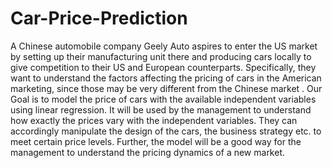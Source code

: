 # Car-Price-Prediction
A Chinese automobile company Geely Auto aspires to enter the US market by setting up their manufacturing unit there and producing cars locally to give competition to their US and European counterparts. Specifically, they want to understand the factors affecting the pricing of cars in the American marketing, since those may be very different from the Chinese market . Our Goal is to model the price of cars with the available independent variables using linear regression. It will be used by the management to understand how exactly the prices vary with the independent variables. They can accordingly manipulate the design of the cars, the business strategy etc. to meet certain price levels. Further, the model will be a good way for the management to understand the pricing dynamics of a new market. 
